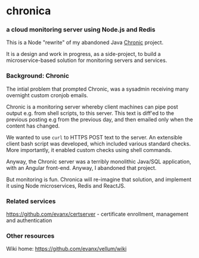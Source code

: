
# chronica 

### a cloud monitoring server using Node.js and Redis

This is a Node "rewrite" of my abandoned Java <a href="https://github.com/evanx/chronic">Chronic</a> project.

It is a design and work in progress, as a side-project, to build a microservice-based solution for monitoring servers and services. 

### Background: Chronic

The intial problem that prompted Chronic, was a sysadmin receiving many overnight custom cronjob emails. 

Chronic is a monitoring server whereby client machines can pipe post output e.g. from shell scripts, to this server. This text is diff'ed to the previous posting e.g from the previous day, and then emailed only when the content has changed.

We wanted to use `curl` to HTTPS POST text to the server. An extensible client bash script was developed, which included various standard checks. More importantly, it enabled custom checks using shell commands.

Anyway, the Chronic server was a terribly monolithic Java/SQL application, with an Angular front-end. Anyway, I abandoned that project.

But monitoring is fun. Chronica will re-imagine that solution, and implement it using Node microservices, Redis and ReactJS.


### Related services

https://github.com/evanx/certserver - certificate enrollment, management and authentication


### Other resources

Wiki home: https://github.com/evanx/vellum/wiki

